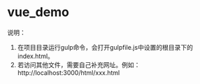 # vue_demo

说明：   
1. 在项目目录运行gulp命令，会打开gulpfile.js中设置的根目录下的index.html。   
2. 若访问其他文件，需要自己补充网址。例如：http://localhost:3000/html/xxx.html

